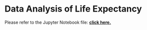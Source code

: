 # Data Analysis of Life Expectancy

Please refer to the Jupyter Notebook file: <a href="https://github.com/oonggaboong/DataAnalysisofLifeExpectancy"><b>click here.</b></a>
